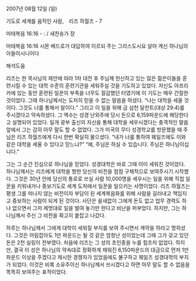 2007년 08월 12일 (일)

기도로 세계를 움직인 사람,　리즈 하월즈 - 7



마태복음 16:16 - : / 새찬송가  장


마태복음 16:16 
시몬 베드로가 대답하여 이르되 주는 그리스도시요 살아 계신 하나님의 아들이시니이다

해석도움





리즈는 한 목사님의 제안에 따라 1차 대전 후 주님께 헌신하고 있는 많은 젊은이들을 훈련시킬 수 있는 대학 수준의 훈련기관을 세워주실 것을 기도하고 있었다. 자신도 아프리카에 있는 동안 훈련된 일꾼의 부족을 너무도 절감했던 터였기에 이 기도는 매우 간절한 것이었다. 그때 하나님께서는 도저히 믿을 수 없는 말씀을 하셨다. “나는 대학을 세울 것이다. 그것도 너를 통해서 말이다.” 그리고 이 일을 위해 금 삼천 달란트(대상 29:4)를 주시겠다고 약속하셨다. 그 액수는 성경 난외주에 당시 돈으로 6,159파운드에 해당한다고 설명되어 있었다. 일개 광부 출신의 자신을 통해 대학을 세우시겠다는 충격적인 말씀 앞에서 그는 감히 아무 말도 할 수 없었다. 그가 미국의 무디 성경학교를 방문했을 때 주님은 리즈 하월즈에게 다시 한번 확실히 물으셨다. 
“내가 너를 통하여 웨일즈에도 이와 같은 대학을 세울 수 있다고 믿느냐?”
“예, 주님은 하실 수 있습니다. 주님은 하나님이십니다.”

그는 그 순간 진심으로 하나님을 믿었다. 성경대학은 바로 그때 이미 세워진 것이었다. 하나님께서는 리즈에게 대학을 향한 당신의 비전을 점점 구체적으로 보여주시기 시작했다. 그것은 30년 안에 당신의 통로로 쓰실 사람 10,000명을 세우시는 일을 위해 직접 일꾼을 키워내거나 중보기도로 세계 도처에서 일꾼을 일으키는 사명이었다. 리즈 하월즈는 평생 그를 떠나지 않는 비전이자 부담이 된 세계복음화를 위해 사람을 길러내고 책임지고 중보하는 사람이 되게 된 것이다. 사단은 쉴새없이 그에게 돈도 없고 업무 경력도 하나 없으면서 그저 제멋대로 일을 벌여 놓기만 한다고 비난을 퍼부었다. 하지만, 그는 하나님께서 주신 그 비전을 확고히 붙잡고 나갔다. 

하루는 하나님께서 그에게 대학이 세워질 부지를 보여 주시면서 계약을 하라고 명하셨다. 그것은 어림잡아도 1만 파운드는 될 것 같은 엄청난 성이었는데 그때 그가 갖고 있던 돈은 2천 실링이 전부였다. 처음에 리즈는 그 성의 초인종을 누를 힘조차 없었다. 하지만, 결국 이 성은 하나님의 약속대로 정확하게 채워진 6,150파운드의 대금으로 먼저 1만 파운드 이상을 주겠다고 제시한 경쟁자가 있었음에도 불구하고 웨일즈 성경대학의 부지가 되었다. 이것은 비록 소유주이신 하나님께서 쓰시겠다고 하면 아무 말도 할 수 없음을 똑똑히 보여주는 표적이었다.
